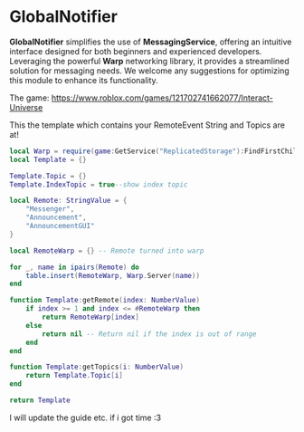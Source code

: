 # GlobalNotifier
**GlobalNotifier** simplifies the use of **MessagingService**, offering an intuitive interface designed for both beginners and experienced developers. Leveraging the powerful **Warp** networking library, it provides a streamlined solution for messaging needs. We welcome any suggestions for optimizing this module to enhance its functionality.

The game: https://www.roblox.com/games/121702741662077/Interact-Universe

This the template which contains your RemoteEvent String and Topics are at!
```lua
local Warp = require(game:GetService("ReplicatedStorage"):FindFirstChild("ClientModules").Warp)
local Template = {}

Template.Topic = {}
Template.IndexTopic = true--show index topic 

local Remote: StringValue = {
	"Messenger",
	"Announcement",
	"AnnouncementGUI"
}

local RemoteWarp = {} -- Remote turned into warp

for _, name in ipairs(Remote) do
	table.insert(RemoteWarp, Warp.Server(name))
end

function Template:getRemote(index: NumberValue)
	if index >= 1 and index <= #RemoteWarp then
		return RemoteWarp[index]
	else
		return nil -- Return nil if the index is out of range
	end
end

function Template:getTopics(i: NumberValue)
	return Template.Topic[i]
end

return Template
```

I will update the guide etc. if i got time :3
